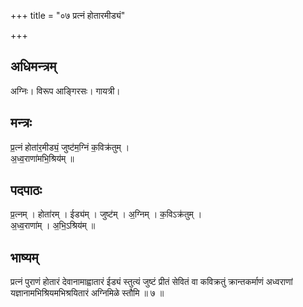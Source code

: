 +++
title = "०७ प्रत्नं होतारमीड्यं"

+++
## अधिमन्त्रम्
अग्निः। विरूप आङ्गिरसः। गायत्री।

## मन्त्रः
प्र॒त्नं होता॑र॒मीड्यं॒ जुष्ट॑म॒ग्निं क॒विक्र॑तुम् ।  
अ॒ध्व॒राणा॑मभि॒श्रिय॑म् ॥

## पदपाठः
प्र॒त्नम् । होता॑रम् । ईड्य॑म् । जुष्ट॑म् । अ॒ग्निम् । क॒विऽक्र॑तुम् ।  
अ॒ध्व॒राणा॑म् । अ॒भि॒ऽश्रिय॑म् ॥

## भाष्यम्
प्रत्नं पुराणं होतारं देवानामाह्वातारं ईड्यं स्तुत्यं जुष्टं प्रीतं सेवितं वा कविक्रतुं क्रान्तकर्माणं अध्वराणां यज्ञानामभिश्रियमभिश्रयितारं अग्निमिळे स्तौमि ॥ ७ ॥